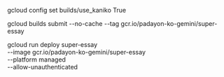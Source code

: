 gcloud config set builds/use_kaniko True

gcloud builds submit --no-cache --tag gcr.io/padayon-ko-gemini/super-essay

gcloud run deploy super-essay \
    --image gcr.io/padayon-ko-gemini/super-essay \
    --platform managed \
    --allow-unauthenticated
